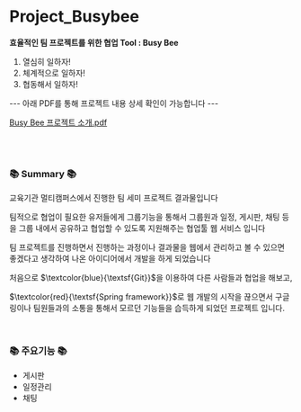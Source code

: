 # Project_Busybee
**효율적인 팀 프로젝트를 위한 협업 Tool : Busy Bee**

1. 열심히 일하자!
2. 체계적으로 일하자!
3. 협동해서 일하자!
   
--- 아래 PDF를 통해 프로젝트 내용 상세 확인이 가능합니다 ---

[Busy Bee 프로젝트 소개.pdf](https://github.com/onlyoy/Project_Busybee/files/11622914/_.10_._.pdf)

<br/><br/>
<h3>📚 Summary 📚</h3>
교육기관 멀티캠퍼스에서 진행한 팀 세미 프로젝트 결과물입니다

팀적으로 협업이 필요한 유저들에게 그룹기능을 통해서 그룹원과 일정, 게시판, 채팅 등을 그룹 내에서 공유하고 협업할 수 있도록 지원해주는 협업툴 웹 서비스 입니다

팀 프로젝트를 진행하면서 진행하는 과정이나 결과물을 웹에서 관리하고 볼 수 있으면 좋겠다고 생각하여 나온 아이디어에서 개발을 하게 되었습니다

처음으로 $\textcolor{blue}{\textsf{Git}}$을 이용하여 다른 사람들과 협업을 해보고,

$\textcolor{red}{\textsf{Spring framework}}$로 웹 개발의 시작을 끊으면서 구글링이나 팀원들과의 소통을 통해서 모르던 기능들을 습득하게 되었던 프로젝트 입니다.

<br/>
<h3>📚 주요기능 📚</h3>
<ul>
   <li>게시판</li>
   <li>일정관리</li>
   <li>채팅</li>
</ul>


